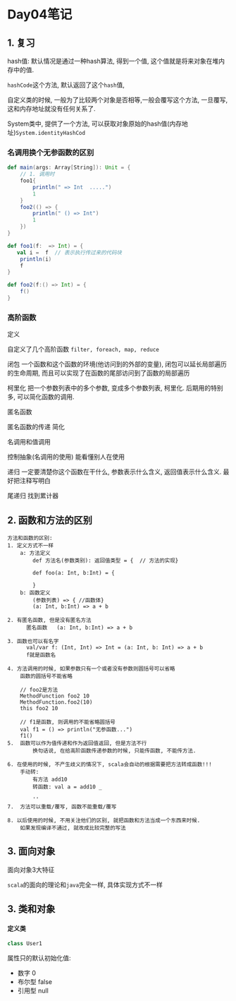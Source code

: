 # Day04笔记

## 1. 复习

hash值:  默认情况是通过一种hash算法, 得到一个值, 这个值就是将来对象在堆内存中的值.

`hashCode`这个方法, 默认返回了这个`hash`值, 

自定义类的时候, 一般为了比较两个对象是否相等,一般会覆写这个方法, 一旦覆写, 这和内存地址就没有任何关系了.

System类中, 提供了一个方法, 可以获取对象原始的hash值(内存地址)`System.identityHashCod`

### 名调用换个无参函数的区别

```scala
def main(args: Array[String]): Unit = {
    // 1. 调用时
    foo1{
        println(" => Int  .....")
        1
    }
    foo2(() => {
        println(" () => Int")
        1
    })
}

def foo1(f:  => Int) = {
   val i =  f  // 表示执行传过来的代码块
    println(i)
    f
}

def foo2(f:() => Int) = {
    f()
}
```

### 高阶函数

定义

自定义了几个高阶函数 `filter, foreach, map, reduce`

闭包  一个函数和这个函数的环境(他访问到的外部的变量), 闭包可以延长局部遍历的生命周期, 而且可以实现了在函数的尾部访问到了函数的局部遍历

柯里化  把一个参数列表中的多个参数, 变成多个参数列表,  柯里化.  后期用的特别多, 可以简化函数的调用.

匿名函数   

匿名函数的传递 简化

名调用和值调用

控制抽象(名调用的使用)  能看懂别人在使用

递归   一定要清楚你这个函数在干什么, 参数表示什么含义, 返回值表示什么含义.  最好把注释写明白

尾递归 找到累计器

## 2. 函数和方法的区别

```
方法和函数的区别:
1. 定义方式不一样
    a: 方法定义
        def 方法名(参数类别): 返回值类型 = {  // 方法的实现}
        
        def foo(a: Int, b:Int) = {
        
        }
    b: 函数定义
        (参数列表) => { //函数体}
        (a: Int, b:Int) => a + b
        
2. 有匿名函数, 但是没有匿名方法
      匿名函数   (a: Int, b:Int) => a + b
      
3. 函数也可以有名字
      val/var f: (Int, Int) => Int = (a: Int, b: Int) => a + b
      f就是函数名

4. 方法调用的时候, 如果参数只有一个或者没有参数则圆括号可以省略
    函数的圆括号不能省略
    
    // foo2是方法
    MethodFunction foo2 10
    MethodFunction.foo2(10)
    this foo2 10

    // f1是函数, 则调用的不能省略圆括号
    val f1 = () => println("无参函数...")
    f1()
5.  函数可以作为值传递和作为返回值返回, 但是方法不行
        换句话说, 在给高阶函数传递参数的时候, 只能传函数, 不能传方法.

6. 在使用的时候, 不产生歧义的情况下, scala会自动的根据需要把方法转成函数!!!
    手动转:
        有方法 add10
        转函数: val a = add10 _
       
        ''
7.  方法可以重载/覆写, 函数不能重载/覆写

8. 以后使用的时候, 不用关注他们的区别, 就把函数和方法当成一个东西来时候.
    如果发现编译不通过, 就改成比较完整的写法
```

## 3. 面向对象

面向对象3大特征

`scala`的面向的理论和`java`完全一样, 具体实现方式不一样

## 3. 类和对象

#### 定义类

```scala
class User1
```

属性只的默认初始化值:

- 数字    0
- 布尔型  false
- 引用型  null